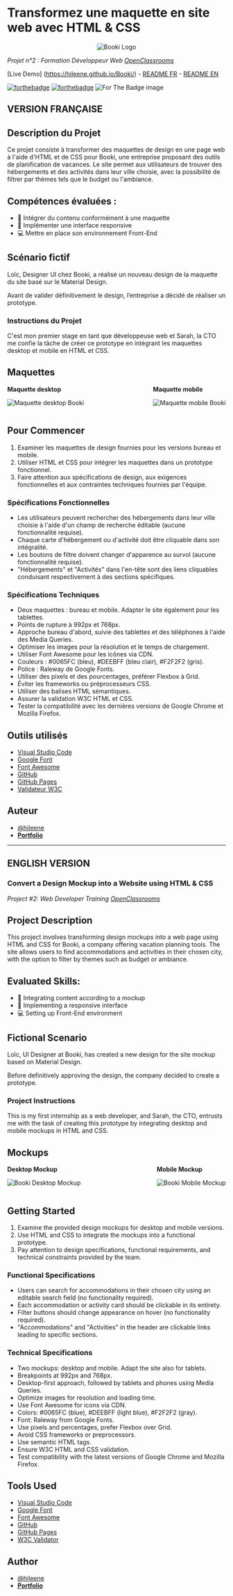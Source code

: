 # Transformez une maquette en site web avec HTML & CSS

<p align="center">
  <img src="/images/logo/Booki@3x.png" alt="Booki Logo">
</p>

*Projet n°2 : Formation Développeur Web  [OpenClassrooms](https://openclassrooms.com/fr/paths/717-developpeur-web)*

[Live Demo] (https://hileene.github.io/Booki/) - <a href="#version-française">README FR</a> - <a href="#english-version">README EN</a>

[![forthebadge](https://forthebadge.com/images/badges/validated-html5.svg)](https://validator.w3.org/nu/?doc=https%3A%2F%2Fhileene.github.io%2FBooki%2F) [![forthebadge](https://forthebadge.com/images/badges/uses-css.svg)](https://jigsaw.w3.org/css-validator/validator?uri=https%3A%2F%2Fhileene.github.io%2FBooki%2F&profile=css3svg&usermedium=all&warning=1&vextwarning=&lang=en) <img src="/images/powered-by-candy.svg" alt="For The Badge image" />

## VERSION FRANÇAISE
## Description du Projet

Ce projet consiste à transformer des maquettes de design en une page web à l'aide d'HTML et de CSS pour Booki, une entreprise proposant des outils de planification de vacances. Le site permet aux utilisateurs de trouver des hébergements et des activités dans leur ville choisie, avec la possibilité de filtrer par thèmes tels que le budget ou l'ambiance.

## Compétences évaluées :

- 🎨 Intégrer du contenu conformément à une maquette 
- 📱 Implémenter une interface responsive 
- 💻 Mettre en place son environnement Front-End 

## Scénario fictif
Loïc, Designer UI chez Booki, a réalisé un nouveau design de la maquette du site basé sur le Material Design.

Avant de valider définitivement le design, l’entreprise a décidé de réaliser un prototype.

### Instructions du Projet
C'est mon premier stage en tant que développeuse web et Sarah, la CTO me confie la tâche de créer ce prototype en intégrant les maquettes desktop et mobile en HTML et CSS.


## Maquettes

<div style="display: flex; justify-content: space-between;">
  <div>
    <strong>Maquette desktop</strong>
    <p align="center">
      <img src="/images/maquettes/desktop_1.png" alt="Maquette desktop Booki">
    </p>
  </div>

  <div>
    <strong>Maquette mobile</strong>
    <p align="center">
      <img src="/images/maquettes/iphone_1.png" alt="Maquette mobile Booki">
    </p>
  </div>
</div>



## Pour Commencer
1. Examiner les maquettes de design fournies pour les versions bureau et mobile.
2. Utiliser HTML et CSS pour intégrer les maquettes dans un prototype fonctionnel.
3. Faire attention aux spécifications de design, aux exigences fonctionnelles et aux contraintes techniques fournies par l'équipe.

### Spécifications  Fonctionnelles
- Les utilisateurs peuvent rechercher des hébergements dans leur ville choisie à l'aide d'un champ de recherche éditable (aucune fonctionnalité requise).
- Chaque carte d'hébergement ou d'activité doit être cliquable dans son intégralité.
- Les boutons de filtre doivent changer d'apparence au survol (aucune fonctionnalité requise).
- "Hébergements" et "Activités" dans l'en-tête sont des liens cliquables conduisant respectivement à des sections spécifiques.

### Spécifications Techniques
- Deux maquettes : bureau et mobile. Adapter le site également pour les tablettes.
- Points de rupture à 992px et 768px.
- Approche bureau d'abord, suivie des tablettes et des téléphones à l'aide des Media Queries.
- Optimiser les images pour la résolution et le temps de chargement.
- Utiliser Font Awesome pour les icônes via CDN.
- Couleurs : #0065FC (bleu), #DEEBFF (bleu clair), #F2F2F2 (gris).
- Police : Raleway de Google Fonts.
- Utiliser des pixels et des pourcentages, préférer Flexbox à Grid.
- Éviter les frameworks ou préprocesseurs CSS.
- Utiliser des balises HTML sémantiques.
- Assurer la validation W3C HTML et CSS.
- Tester la compatibilité avec les dernières versions de Google Chrome et Mozilla Firefox.

## Outils utilisés
-   [Visual Studio Code](https://code.visualstudio.com/) 
-   [Google Font](https://fonts.google.com/)
-   [Font Awesome](https://fontawesome.com/) 
-   [GitHub](https://github.com/) 
-   [GitHub Pages](https://pages.github.com/)
-   [Validateur W3C](https://validator.w3.org/) 


## Auteur
- [@hileene](https://www.github.com/Hileene) 
- [**Portfolio**](https://portfolio-test.com)

---

## ENGLISH VERSION
### Convert a Design Mockup into a Website using HTML & CSS

*Project #2: Web Developer Training [OpenClassrooms](https://openclassrooms.com/en/paths/717-web-developer)*

## Project Description

This project involves transforming design mockups into a web page using HTML and CSS for Booki, a company offering vacation planning tools. The site allows users to find accommodations and activities in their chosen city, with the option to filter by themes such as budget or ambiance.

## Evaluated Skills:

- 🎨 Integrating content according to a mockup
- 📱 Implementing a responsive interface
- 💻 Setting up Front-End environment

## Fictional Scenario
Loïc, UI Designer at Booki, has created a new design for the site mockup based on Material Design.

Before definitively approving the design, the company decided to create a prototype.

### Project Instructions
This is my first internship as a web developer, and Sarah, the CTO, entrusts me with the task of creating this prototype by integrating desktop and mobile mockups in HTML and CSS.

## Mockups

<div style="display: flex; justify-content: space-between;">
  <div>
    <strong>Desktop Mockup</strong>
    <p align="center">
      <img src="/images/mockups/desktop_1.png" alt="Booki Desktop Mockup">
    </p>
  </div>

  <div>
    <strong>Mobile Mockup</strong>
    <p align="center">
      <img src="/images/mockups/iphone_1.png" alt="Booki Mobile Mockup">
    </p>
  </div>
</div>

## Getting Started
1. Examine the provided design mockups for desktop and mobile versions.
2. Use HTML and CSS to integrate the mockups into a functional prototype.
3. Pay attention to design specifications, functional requirements, and technical constraints provided by the team.

### Functional Specifications
- Users can search for accommodations in their chosen city using an editable search field (no functionality required).
- Each accommodation or activity card should be clickable in its entirety.
- Filter buttons should change appearance on hover (no functionality required).
- "Accommodations" and "Activities" in the header are clickable links leading to specific sections.

### Technical Specifications
- Two mockups: desktop and mobile. Adapt the site also for tablets.
- Breakpoints at 992px and 768px.
- Desktop-first approach, followed by tablets and phones using Media Queries.
- Optimize images for resolution and loading time.
- Use Font Awesome for icons via CDN.
- Colors: #0065FC (blue), #DEEBFF (light blue), #F2F2F2 (gray).
- Font: Raleway from Google Fonts.
- Use pixels and percentages, prefer Flexbox over Grid.
- Avoid CSS frameworks or preprocessors.
- Use semantic HTML tags.
- Ensure W3C HTML and CSS validation.
- Test compatibility with the latest versions of Google Chrome and Mozilla Firefox.

## Tools Used
-   [Visual Studio Code](https://code.visualstudio.com/) 
-   [Google Font](https://fonts.google.com/)
-   [Font Awesome](https://fontawesome.com/) 
-   [GitHub](https://github.com/) 
-   [GitHub Pages](https://pages.github.com/)
-   [W3C Validator](https://validator.w3.org/) 

## Author
- [@hileene](https://www.github.com/Hileene) 
- [**Portfolio**](https://portfolio-test.com)